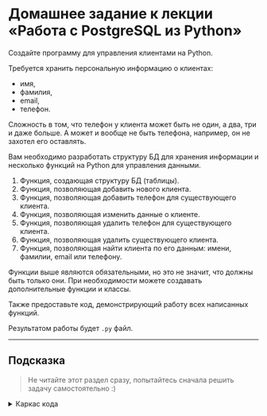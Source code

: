 # Домашнее задание к лекции «Работа с PostgreSQL из Python»

Создайте программу для управления клиентами на Python.

Требуется хранить персональную информацию о клиентах:

- имя,
- фамилия,
- email,
- телефон.

Сложность в том, что телефон у клиента может быть не один, а два, три и даже больше. А может и вообще не быть телефона, например, он не захотел его оставлять.

Вам необходимо разработать структуру БД для хранения информации и несколько функций на Python для управления данными.

1. Функция, создающая структуру БД (таблицы).
1. Функция, позволяющая добавить нового клиента.
1. Функция, позволяющая добавить телефон для существующего клиента.
1. Функция, позволяющая изменить данные о клиенте.
1. Функция, позволяющая удалить телефон для существующего клиента.
1. Функция, позволяющая удалить существующего клиента.
1. Функция, позволяющая найти клиента по его данным: имени, фамилии, email или телефону.

Функции выше являются обязательными, но это не значит, что должны быть только они. При необходимости можете создавать дополнительные функции и классы.

Также предоставьте код, демонстрирующий работу всех написанных функций.

Результатом работы будет `.py` файл.

---

## Подсказка

> Не читайте этот раздел сразу, попытайтесь сначала решить задачу самостоятельно :)

<details>

<summary>Каркас кода</summary>

```py
import psycopg2

def create_db(conn):
    pass

def add_client(conn, first_name, last_name, email, phones=None):
    pass

def add_phone(conn, client_id, phone):
    pass

def change_client(conn, client_id, first_name=None, last_name=None, email=None, phones=None):
    pass

def delete_phone(conn, client_id, phone):
    pass

def delete_client(conn, client_id):
    pass

def find_client(conn, first_name=None, last_name=None, email=None, phone=None):
    pass


with psycopg2.connect(database="clients_db", user="postgres", password="postgres") as conn:
    pass  # вызывайте функции здесь

conn.close()
```

</details>